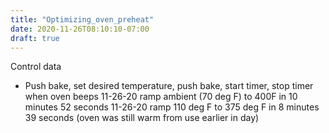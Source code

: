 ```yaml
---
title: "Optimizing_oven_preheat"
date: 2020-11-26T08:10:10-07:00
draft: true
---
```


Control data
- Push bake, set desired temperature, push bake, start timer, stop timer when oven beeps
11-26-20 ramp ambient (70 deg F) to 400F in 10 minutes 52 seconds
11-26-20 ramp 110 deg F to 375 deg F in 8 minutes 39 seconds (oven was still warm from use earlier in day)
